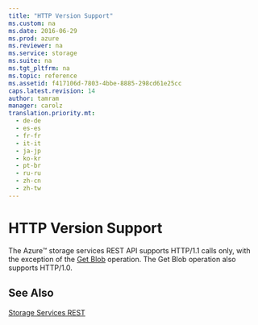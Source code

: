 ```yaml
---
title: "HTTP Version Support"
ms.custom: na
ms.date: 2016-06-29
ms.prod: azure
ms.reviewer: na
ms.service: storage
ms.suite: na
ms.tgt_pltfrm: na
ms.topic: reference
ms.assetid: f417106d-7803-4bbe-8885-298cd61e25cc
caps.latest.revision: 14
author: tamram
manager: carolz
translation.priority.mt: 
  - de-de
  - es-es
  - fr-fr
  - it-it
  - ja-jp
  - ko-kr
  - pt-br
  - ru-ru
  - zh-cn
  - zh-tw
---
```

# HTTP Version Support
The Azure™ storage services REST API supports HTTP/1.1 calls only, with the exception of the [Get Blob](../fileservices/Get-Blob.md) operation. The Get Blob operation also supports HTTP/1.0.  
  
## See Also  
 [Storage Services REST](../fileservices/Azure-Storage-Services-REST-API-Reference.md)
